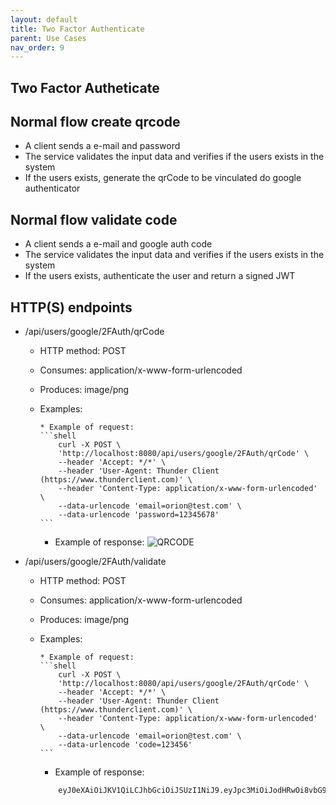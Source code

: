 ```yaml
---
layout: default
title: Two Factor Authenticate
parent: Use Cases
nav_order: 9
---
```


## Two Factor Autheticate

## Normal flow create qrcode

* A client sends a e-mail and password
* The service validates the input data and verifies if the users exists in the
  system
* If the users exists, generate the qrCode to be vinculated do google authenticator

## Normal flow validate code

* A client sends a e-mail and google auth code
* The service validates the input data and verifies if the users exists in the
  system
* If the users exists, authenticate the user and return a signed JWT

## HTTP(S) endpoints

* /api/users/google/2FAuth/qrCode
  * HTTP method: POST
  * Consumes: application/x-www-form-urlencoded
  * Produces: image/png
  * Examples:

        * Example of request:
        ```shell
            curl -X POST \
            'http://localhost:8080/api/users/google/2FAuth/qrCode' \
            --header 'Accept: */*' \
            --header 'User-Agent: Thunder Client (https://www.thunderclient.com)' \
            --header 'Content-Type: application/x-www-form-urlencoded' \
            --data-urlencode 'email=orion@test.com' \
            --data-urlencode 'password=12345678'
        ```
    * Example of response:
        ![QRCODE](https://t3.gstatic.com/licensed-image?q=tbn:ANd9GcSh-wrQu254qFaRcoYktJ5QmUhmuUedlbeMaQeaozAVD4lh4ICsGdBNubZ8UlMvWjKC)
    
    
* /api/users/google/2FAuth/validate
  * HTTP method: POST
  * Consumes: application/x-www-form-urlencoded
  * Produces: image/png
  * Examples:

        * Example of request:
        ```shell
            curl -X POST \
            'http://localhost:8080/api/users/google/2FAuth/qrCode' \
            --header 'Accept: */*' \
            --header 'User-Agent: Thunder Client (https://www.thunderclient.com)' \
            --header 'Content-Type: application/x-www-form-urlencoded' \
            --data-urlencode 'email=orion@test.com' \
            --data-urlencode 'code=123456'
        ```
    * Example of response:
    ```txt
        eyJ0eXAiOiJKV1QiLCJhbGciOiJSUzI1NiJ9.eyJpc3MiOiJodHRwOi8vbG9jYWxob3N0OjgwODAiLCJ1cG4iOiJyb2RyaWdvQHRlc3RlLmNvbSIsImdyb3VwcyI6WyJ1c2VyIl0sImNfaGFzaCI6Ijc5NjBjMjk1LWQ0NmEtNGI2NC1hNGZiLTE2ZWQxNGYzZTk1NSIsImlhdCI6MTY1NzgzNzY1MCwiZXhwIjoxNjU3ODM3OTUwLCJqdGkiOiIzZjdlOThhMy1hMTAwLTQxOTQtODM0Ny0yMWQwZjRjNDJhYTgifQ.rsHHrOZ5LStCYXREGw0iN7_y7geraKtMYin2OGVchrFF0iX2Stu6m4KGRXVmd3vx_vU3l7RyBN9aFjAO0mm1ScJ-wzP8DQPsuSm1pgw2RBKtTitvi4M7XjsP9bZyuyzP-hWbB6KPhB3oZSzh91nyqqWTQUJrUDsXnuNP3XUX6YAwlXZd5SrxQeNfvcaJ9N2Cj85hw8L5Nm-20P7dt3yj4IZE5QvZ1JYLyNzWZWkYWyr9ffR9v1q83dbxJMaABL8R1sSFZjBTwsQSQOBNSwkCF1U_x2tqj0aZW1w4cqQnpHYAY32AtgmrDHVfdjyQld1g7Qx42C2AoP_ZTWpxZ9vwDg
    ```
